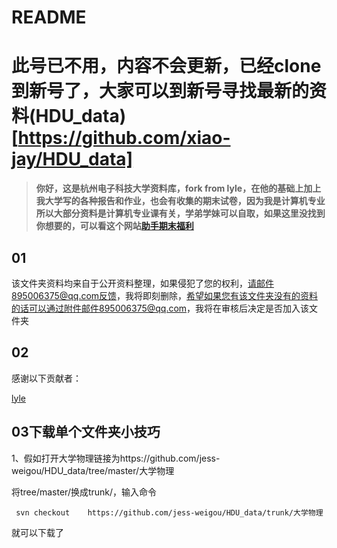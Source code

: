 # README
# 此号已不用，内容不会更新，已经clone到新号了，大家可以到新号寻找最新的资料(HDU_data)[https://github.com/xiao-jay/HDU_data]
> **你好，这是杭州电子科技大学资料库，fork from lyle，在他的基础上加上我大学写的各种报告和作业，也会有收集的期末试卷，因为我是计算机专业所以大部分资料是计算机专业课有关，学弟学妹可以自取，如果这里没找到你想要的，可以看这个网站[助手期末福利](dl.hduhelp.com)**

## 01

该文件夹资料均来自于公开资料整理，如果侵犯了您的权利，请邮件895006375@qq.com反馈，我将即刻删除，希望如果您有该文件夹没有的资料的话可以通过附件邮件895006375@qq.com，我将在审核后决定是否加入该文件夹

## 02

感谢以下贡献者：

[lyle](https://github.com/lyleshaw)

## 03下载单个文件夹小技巧

1、假如打开大学物理链接为https://github.com/jess-weigou/HDU_data/tree/master/大学物理

将tree/master/换成trunk/，输入命令

```
 svn checkout    https://github.com/jess-weigou/HDU_data/trunk/大学物理
```

就可以下载了



